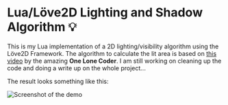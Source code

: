 # Lua/Löve2D Lighting and Shadow Algorithm 💡

This is my Lua implementation of a 2D lighting/visibility algorithm using the Löve2D Framework. The algorithm to calculate the lit area is based on [this video](https://youtu.be/fc3nnG2CG8U?list=LL) by the amazing **One Lone Coder**. I am still working on cleaning up the code and doing a write up on the whole project...

The result looks something like this:

![Screenshot of the demo](./screenshots/demo.gif)